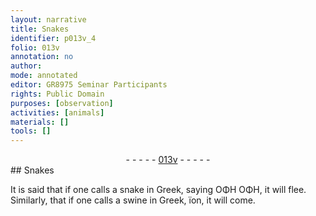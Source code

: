 ```yaml
---
layout: narrative
title: Snakes
identifier: p013v_4
folio: 013v
annotation: no
author:
mode: annotated
editor: GR8975 Seminar Participants
rights: Public Domain
purposes: [observation]
activities: [animals]
materials: []
tools: []
---
```


 <div class="folio" align="center">- - - - - <a href="http://gallica.bnf.fr/ark:/12148/btv1b10500001g/f32.image" target="_blank">013v</a> - - - - - </div>  <span class="activity"></span> 
##  <span class="animal">Snakes</span> 

 
It is said that if one calls a <span class="animal">snake</span> in Greek, saying <span class="foreign">ΟΦΗ ΟΦΗ</span>, it will flee. Similarly, that if one calls a <span class="animal">swine</span> in Greek, <span class="foreign">ïon</span>, it will come.
 